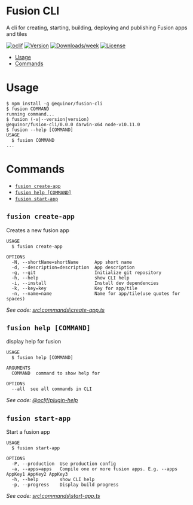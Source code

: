 Fusion CLI
===================

A cli for creating, starting, building, deploying and publishing Fusion apps and tiles

[![oclif](https://img.shields.io/badge/cli-oclif-brightgreen.svg)](https://oclif.io)
[![Version](https://img.shields.io/npm/v/@equinor/fusion-cli.svg)](https://npmjs.org/package/@equinor/fusion-cli)
[![Downloads/week](https://img.shields.io/npm/dw/@equinor/fusion-cli.svg)](https://npmjs.org/package/@equinor/fusion-cli)
[![License](https://img.shields.io/npm/l/@equinor/fusion-cli.svg)](https://github.com/equinor/fusion-cli/blob/master/package.json)

<!-- toc -->
* [Usage](#usage)
* [Commands](#commands)
<!-- tocstop -->
# Usage
<!-- usage -->
```sh-session
$ npm install -g @equinor/fusion-cli
$ fusion COMMAND
running command...
$ fusion (-v|--version|version)
@equinor/fusion-cli/0.0.0 darwin-x64 node-v10.11.0
$ fusion --help [COMMAND]
USAGE
  $ fusion COMMAND
...
```
<!-- usagestop -->
# Commands
<!-- commands -->
* [`fusion create-app`](#fusion-create-app)
* [`fusion help [COMMAND]`](#fusion-help-command)
* [`fusion start-app`](#fusion-start-app)

## `fusion create-app`

Creates a new fusion app

```
USAGE
  $ fusion create-app

OPTIONS
  -N, --shortName=shortName      App short name
  -d, --description=description  App description
  -g, --git                      Initialize git repository
  -h, --help                     show CLI help
  -i, --install                  Install dev dependencies
  -k, --key=key                  Key for app/tile
  -n, --name=name                Name for app/tile(use quotes for spaces)
```

_See code: [src\commands\create-app.ts](https://github.com/equinor/fusion-cli/blob/v0.0.1/src\commands\create-app.ts)_

## `fusion help [COMMAND]`

display help for fusion

```
USAGE
  $ fusion help [COMMAND]

ARGUMENTS
  COMMAND  command to show help for

OPTIONS
  --all  see all commands in CLI
```

_See code: [@oclif/plugin-help](https://github.com/oclif/plugin-help/blob/v2.1.6/src\commands\help.ts)_

## `fusion start-app`

Start a fusion app

```
USAGE
  $ fusion start-app

OPTIONS
  -P, --production  Use production config
  -a, --apps=apps   Compile one or more fusion apps. E.g. --apps AppKey1 AppKey2 AppKey3
  -h, --help        show CLI help
  -p, --progress    Display build progress
```

_See code: [src\commands\start-app.ts](https://github.com/equinor/fusion-cli/blob/v0.0.1/src\commands\start-app.ts)_
<!-- commandsstop -->
